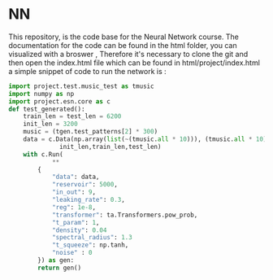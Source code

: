 # NN
This repository, is the code base for the Neural Network course.
The documentation for the code can be found in the html folder, you can visualized with a broswer , Therefore it's necessary to clone the git and then open the index.html file
which can be found in html/project/index.html
a simple snippet of code to run the network is : 
``` python
import project.test.music_test as tmusic
import numpy as np
import project.esn.core as c
def test_generated():
    train_len = test_len = 6200
    init_len = 3200
    music = (tgen.test_patterns[2] * 300)
    data = c.Data(np.array(list(~(tmusic.all * 10))), (tmusic.all * 10).tempo,
              init_len,train_len,test_len)
    with c.Run(
            **
        {
            "data": data,
            "reservoir": 5000,
            "in_out": 9,
            "leaking_rate": 0.3,
            "reg": 1e-8,
            "transformer": ta.Transformers.pow_prob,
            "t_param": 1,
            "density": 0.04
            "spectral_radius": 1.3
            "t_squeeze": np.tanh,
            "noise" : 0
        }) as gen:
        return gen()
```
